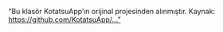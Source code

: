 
 “Bu klasör KotatsuApp’ın orijinal projesinden alınmıştır. Kaynak: https://github.com/KotatsuApp/...”
